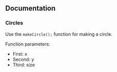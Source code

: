 ## Documentation

### Circles
Use the `makeCircle();` function for making a circle. 

Function parameters:

* First: x
* Second: y
* Third: size
